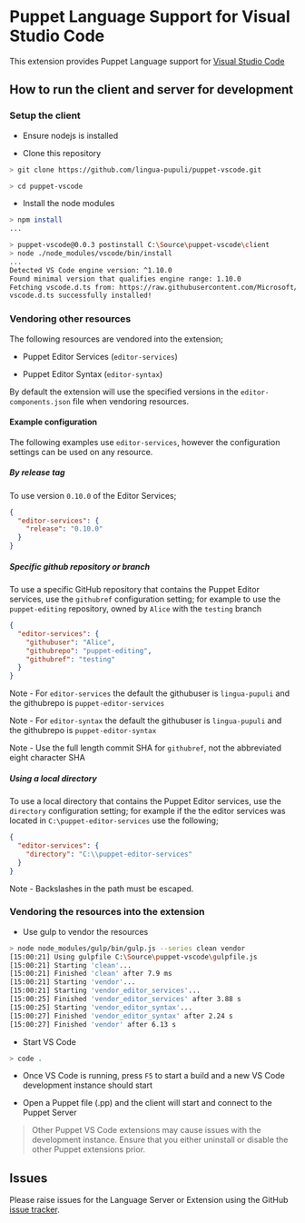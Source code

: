 # Puppet Language Support for Visual Studio Code

This extension provides Puppet Language support for [Visual Studio Code](https://code.visualstudio.com/)

## How to run the client and server for development

### Setup the client

* Ensure nodejs is installed

* Clone this repository

```bash
> git clone https://github.com/lingua-pupuli/puppet-vscode.git

> cd puppet-vscode
```

* Install the node modules

```bash
> npm install
...

> puppet-vscode@0.0.3 postinstall C:\Source\puppet-vscode\client
> node ./node_modules/vscode/bin/install
...
Detected VS Code engine version: ^1.10.0
Found minimal version that qualifies engine range: 1.10.0
Fetching vscode.d.ts from: https://raw.githubusercontent.com/Microsoft/vscode/1.10.0/src/vs/vscode.d.ts
vscode.d.ts successfully installed!
```

### Vendoring other resources

The following resources are vendored into the extension;

* Puppet Editor Services (`editor-services`)

* Puppet Editor Syntax (`editor-syntax`)

By default the extension will use the specified versions in the `editor-components.json` file when vendoring resources.

#### Example configuration

The following examples use `editor-services`, however the configuration settings can be used on any resource.

##### By release tag

To use version `0.10.0` of the Editor Services;

``` json
{
  "editor-services": {
    "release": "0.10.0"
  }
}
```

##### Specific github repository or branch

To use a specific GitHub repository that contains the Puppet Editor services, use the `githubref` configuration setting; for example to use the `puppet-editing` repository, owned by `Alice` with the `testing` branch

``` json
{
  "editor-services": {
    "githubuser": "Alice",
    "githubrepo": "puppet-editing",
    "githubref": "testing"
  }
}
```

Note - For `editor-services` the default the githubuser is `lingua-pupuli` and the githubrepo is `puppet-editor-services`

Note - For `editor-syntax` the default the githubuser is `lingua-pupuli` and the githubrepo is `puppet-editor-syntax`

Note - Use the full length commit SHA for `githubref`, not the abbreviated eight character SHA

##### Using a local directory

To use a local directory that contains the Puppet Editor services, use the `directory` configuration setting; for example if the the editor services was located in `C:\puppet-editor-services` use the following;

``` json
{
  "editor-services": {
    "directory": "C:\\puppet-editor-services"
  }
}
```

Note - Backslashes in the path must be escaped.

### Vendoring the resources into the extension

* Use gulp to vendor the resources

```bash
> node node_modules/gulp/bin/gulp.js --series clean vendor
[15:00:21] Using gulpfile C:\Source\puppet-vscode\gulpfile.js
[15:00:21] Starting 'clean'...
[15:00:21] Finished 'clean' after 7.9 ms
[15:00:21] Starting 'vendor'...
[15:00:21] Starting 'vendor_editor_services'...
[15:00:25] Finished 'vendor_editor_services' after 3.88 s
[15:00:25] Starting 'vendor_editor_syntax'...
[15:00:27] Finished 'vendor_editor_syntax' after 2.24 s
[15:00:27] Finished 'vendor' after 6.13 s
```

* Start VS Code

```bash
> code .
```

* Once VS Code is running, press `F5` to start a build and a new VS Code development instance should start

* Open a Puppet file (.pp) and the client will start and connect to the Puppet Server

> Other Puppet VS Code extensions may cause issues with the development instance.  Ensure that you either uninstall or disable the other Puppet extensions prior.

## Issues

Please raise issues for the Language Server or Extension using the GitHub [issue tracker](https://github.com/lingua-pupuli/puppet-vscode/issues/new).
